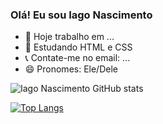 ### Olá! Eu sou Iago Nascimento

- 🔭 Hoje trabalho em ...
- 🌱 Estudando HTML e CSS
- 📞 Contate-me no email: ...
- 😄 Pronomes: Ele/Dele

![Iago Nascimento GitHub stats](https://github-readme-stats.vercel.app/api?username=iagonascimento2005&show_icons=true&theme=radical)

[![Top Langs](https://github-readme-stats.vercel.app/api/top-langs/?username=anuraghazra&layout=donut-vertical)](https://github.com/anuraghazra/github-readme-stats)
